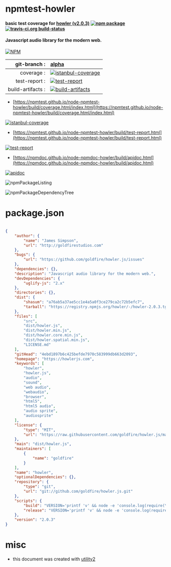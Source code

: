# npmtest-howler

#### basic test coverage for  [howler (v2.0.3)](https://howlerjs.com)  [![npm package](https://img.shields.io/npm/v/npmtest-howler.svg?style=flat-square)](https://www.npmjs.org/package/npmtest-howler) [![travis-ci.org build-status](https://api.travis-ci.org/npmtest/node-npmtest-howler.svg)](https://travis-ci.org/npmtest/node-npmtest-howler)

#### Javascript audio library for the modern web.

[![NPM](https://nodei.co/npm/howler.png?downloads=true&downloadRank=true&stars=true)](https://www.npmjs.com/package/howler)

| git-branch : | [alpha](https://github.com/npmtest/node-npmtest-howler/tree/alpha)|
|--:|:--|
| coverage : | [![istanbul-coverage](https://npmtest.github.io/node-npmtest-howler/build/coverage.badge.svg)](https://npmtest.github.io/node-npmtest-howler/build/coverage.html/index.html)|
| test-report : | [![test-report](https://npmtest.github.io/node-npmtest-howler/build/test-report.badge.svg)](https://npmtest.github.io/node-npmtest-howler/build/test-report.html)|
| build-artifacts : | [![build-artifacts](https://npmtest.github.io/node-npmtest-howler/glyphicons_144_folder_open.png)](https://github.com/npmtest/node-npmtest-howler/tree/gh-pages/build)|

- [https://npmtest.github.io/node-npmtest-howler/build/coverage.html/index.html](https://npmtest.github.io/node-npmtest-howler/build/coverage.html/index.html)

[![istanbul-coverage](https://npmtest.github.io/node-npmtest-howler/build/screenCapture.buildCi.browser.%252Ftmp%252Fbuild%252Fcoverage.lib.html.png)](https://npmtest.github.io/node-npmtest-howler/build/coverage.html/index.html)

- [https://npmtest.github.io/node-npmtest-howler/build/test-report.html](https://npmtest.github.io/node-npmtest-howler/build/test-report.html)

[![test-report](https://npmtest.github.io/node-npmtest-howler/build/screenCapture.buildCi.browser.%252Ftmp%252Fbuild%252Ftest-report.html.png)](https://npmtest.github.io/node-npmtest-howler/build/test-report.html)

- [https://npmdoc.github.io/node-npmdoc-howler/build/apidoc.html](https://npmdoc.github.io/node-npmdoc-howler/build/apidoc.html)

[![apidoc](https://npmdoc.github.io/node-npmdoc-howler/build/screenCapture.buildCi.browser.%252Ftmp%252Fbuild%252Fapidoc.html.png)](https://npmdoc.github.io/node-npmdoc-howler/build/apidoc.html)

![npmPackageListing](https://npmtest.github.io/node-npmtest-howler/build/screenCapture.npmPackageListing.svg)

![npmPackageDependencyTree](https://npmtest.github.io/node-npmtest-howler/build/screenCapture.npmPackageDependencyTree.svg)



# package.json

```json

{
    "author": {
        "name": "James Simpson",
        "url": "http://goldfirestudios.com"
    },
    "bugs": {
        "url": "https://github.com/goldfire/howler.js/issues"
    },
    "dependencies": {},
    "description": "Javascript audio library for the modern web.",
    "devDependencies": {
        "uglify-js": "2.x"
    },
    "directories": {},
    "dist": {
        "shasum": "a76ab5a37ae5cc1e4a5a0f3ce279ca2c72b5efc7",
        "tarball": "https://registry.npmjs.org/howler/-/howler-2.0.3.tgz"
    },
    "files": [
        "src",
        "dist/howler.js",
        "dist/howler.min.js",
        "dist/howler.core.min.js",
        "dist/howler.spatial.min.js",
        "LICENSE.md"
    ],
    "gitHead": "4ebd1897b6c425befde7970c583999db663d2093",
    "homepage": "https://howlerjs.com",
    "keywords": [
        "howler",
        "howler.js",
        "audio",
        "sound",
        "web audio",
        "webaudio",
        "browser",
        "html5",
        "html5 audio",
        "audio sprite",
        "audiosprite"
    ],
    "license": {
        "type": "MIT",
        "url": "https://raw.githubusercontent.com/goldfire/howler.js/master/LICENSE.md"
    },
    "main": "dist/howler.js",
    "maintainers": [
        {
            "name": "goldfire"
        }
    ],
    "name": "howler",
    "optionalDependencies": {},
    "repository": {
        "type": "git",
        "url": "git://github.com/goldfire/howler.js.git"
    },
    "scripts": {
        "build": "VERSION='printf 'v' && node -e 'console.log(require(\"./package.json\").version)'' && sed -i '' '2s/.*/ *  howler.js '\"$VERSION\"'/' src/howler.core.js && sed -i '' '4s/.*/ *  howler.js '\"$VERSION\"'/' src/plugins/howler.spatial.js && uglifyjs --preamble \"/*! howler.js $VERSION | (c) 2013-2017, James Simpson of GoldFire Studios | MIT License | howlerjs.com */\" src/howler.core.js -c -m --screw-ie8 -o dist/howler.core.min.js && uglifyjs --preamble \"/*! howler.js $VERSION | Spatial Plugin | (c) 2013-2017, James Simpson of GoldFire Studios | MIT License | howlerjs.com */\" src/plugins/howler.spatial.js -c -m --screw-ie8 -o dist/howler.spatial.min.js && awk 'FNR==1{echo \"\"}1' dist/howler.core.min.js dist/howler.spatial.min.js | sed '3s~.*~/*! Spatial Plugin */~' | perl -pe 'chomp if eof' > dist/howler.min.js && awk '(NR>1 && FNR==1){printf (\"\\n\\n\")};1' src/howler.core.js src/plugins/howler.spatial.js > dist/howler.js",
        "release": "VERSION='printf 'v' && node -e 'console.log(require(\"./package.json\").version)'' && git tag $VERSION && git push && git push origin $VERSION && npm publish"
    },
    "version": "2.0.3"
}
```



# misc
- this document was created with [utility2](https://github.com/kaizhu256/node-utility2)
